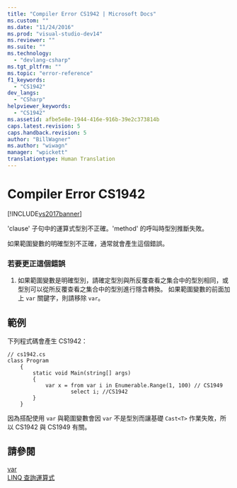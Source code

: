 ```yaml
---
title: "Compiler Error CS1942 | Microsoft Docs"
ms.custom: ""
ms.date: "11/24/2016"
ms.prod: "visual-studio-dev14"
ms.reviewer: ""
ms.suite: ""
ms.technology: 
  - "devlang-csharp"
ms.tgt_pltfrm: ""
ms.topic: "error-reference"
f1_keywords: 
  - "CS1942"
dev_langs: 
  - "CSharp"
helpviewer_keywords: 
  - "CS1942"
ms.assetid: afbe5e8e-1944-416e-916b-39e2c373814b
caps.latest.revision: 5
caps.handback.revision: 5
author: "BillWagner"
ms.author: "wiwagn"
manager: "wpickett"
translationtype: Human Translation
---
```

# Compiler Error CS1942
[!INCLUDE[vs2017banner](../../../csharp/includes/vs2017banner.md)]

'clause' 子句中的運算式型別不正確。'method' 的呼叫時型別推斷失敗。  
  
 如果範圍變數的明確型別不正確，通常就會產生這個錯誤。  
  
### 若要更正這個錯誤  
  
1.  如果範圍變數是明確型別，請確定型別與所反覆查看之集合中的型別相同，或型別可以從所反覆查看之集合中的型別進行隱含轉換。  如果範圍變數的前面加上 `var` 關鍵字，則請移除 `var`。  
  
## 範例  
 下列程式碼會產生 CS1942：  
  
```  
// cs1942.cs  
class Program  
    {  
        static void Main(string[] args)  
        {  
            var x = from var i in Enumerable.Range(1, 100) // CS1949  
                    select i; //CS1942  
        }  
    }  
```  
  
 因為搭配使用 `var` 與範圍變數會因 `var` 不是型別而讓基礎 `Cast<T>` 作業失敗，所以 CS1942 與 CS1949 有關。  
  
## 請參閱  
 [var](../../../csharp/language-reference/keywords/var.md)   
 [LINQ 查詢運算式](../../../csharp/programming-guide/linq-query-expressions/index.md)